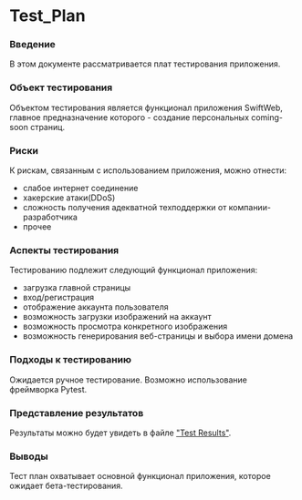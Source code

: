 
# Test_Plan

<h3> Введение </h3>
В этом документе рассматривается плат тестирования приложения. 

<h3> Объект тестирования </h3>
Объектом тестирования является функционал приложения SwiftWeb, главное предназначение которого - создание персональных coming-soon страниц. 

<h3> Риски </h3> 
К рискам, связанным с использованием приложения, можно отнести: 

* слабое интернет соединение
* хакерские атаки(DDoS)
* сложность получения адекватной техподдержки от компании-разработчика
* прочее

<h3> Аспекты тестирования </h3>
Тестированию подлежит следующий функционал приложения:

* загрузка главной страницы
* вход/регистрация
* отображение аккаунта пользователя
* возможность загрузки изображений на аккаунт
* возможность просмотра конкретного изображения
* возможность генерирования веб-страницы и выбора имени домена

<h3> Подходы к тестированию </h3>

Ожидается ручное тестирование. Возможно использование фреймворка Pytest.

<h3> Представление результатов </h3>

Результаты можно будет увидеть в файле  ["Test Results"](../Test_Results.md). 


<h3> Выводы </h3> 
Тест план охватывает основной функционал приложения, которое ожидает бета-тестирования.
